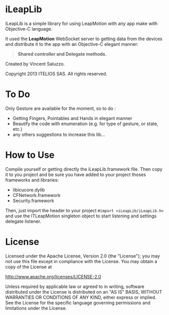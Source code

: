 # iLeapLib

iLeapLib is a simple library for using LeapMotion with any app make with Objective-C language.

It used the **LeapMotion** WebSocket server to getting data from the devices and distribute it to the app with an Objective-C elegant manner: 

> **Shared controller and Delegate methods.**


Created by Vincent Saluzzo.

Copyright 2013 ITELIOS SAS. All rights reserved.


# To Do

Only Gesture are available for the moment, so to do : 

* Getting Fingers, Pointables and Hands in elegant manner
* Beautify the code with enumeration (e.g. for type of gesture, or state, etc.)
* any others suggestions to increase this lib…


# How to Use

Compile yourself or getting directly the iLeapLib.framework file. Then copy it to you project and be sure you have added to your project thoses frameworks and libraries:

* libicucore.dylib
* CFNetwork.framework
* Security.framework

Then, just import the header to your project `#import <iLeapLib/iLeapLib.h>` and use the ITLeapMotion singleton object to start listening and settings delegate listener.


# License

Licensed under the Apache License, Version 2.0 (the "License");
you may not use this file except in compliance with the License.
You may obtain a copy of the License at

http://www.apache.org/licenses/LICENSE-2.0

Unless required by applicable law or agreed to in writing, software
distributed under the License is distributed on an "AS IS" BASIS,
WITHOUT WARRANTIES OR CONDITIONS OF ANY KIND, either express or implied.
See the License for the specific language governing permissions and
limitations under the License.